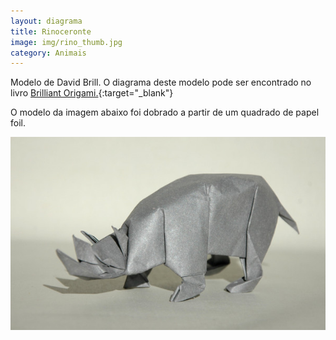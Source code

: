 ```yaml
---
layout: diagrama
title: Rinoceronte
image: img/rino_thumb.jpg
category: Animais
---
```


Modelo de David Brill. O diagrama deste modelo pode ser encontrado no livro [Brilliant Origami.](https://www.amazon.co.uk/Brilliant-Origami-Collection-Original-Designs/dp/0870408968/ref=as_li_ss_tl?s=books&ie=UTF8&qid=1522480701&sr=1-10&keywords=david+brill&linkCode=ll1&tag=dobrarpapel-21&linkId=d81e37feab0fd392f8df746ba484c69e){:target="_blank"} 

O modelo da imagem abaixo foi dobrado a partir de um quadrado de papel foil.

![Rinoceronte](../img/rino.jpg)
